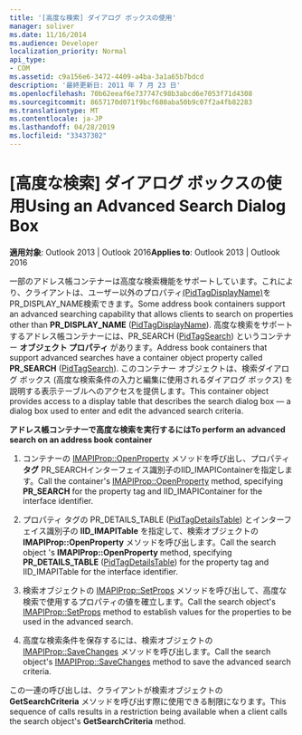```yaml
---
title: '[高度な検索] ダイアログ ボックスの使用'
manager: soliver
ms.date: 11/16/2014
ms.audience: Developer
localization_priority: Normal
api_type:
- COM
ms.assetid: c9a156e6-3472-4409-a4ba-3a1a65b7bdcd
description: '最終更新日: 2011 年 7 月 23 日'
ms.openlocfilehash: 70b62eeaf6e737747c98b3abcd6e7053f71d4308
ms.sourcegitcommit: 8657170d071f9bcf680aba50b9c07f2a4fb82283
ms.translationtype: MT
ms.contentlocale: ja-JP
ms.lasthandoff: 04/28/2019
ms.locfileid: "33437302"
---
```

# <a name="using-an-advanced-search-dialog-box"></a><span data-ttu-id="b3733-103">[高度な検索] ダイアログ ボックスの使用</span><span class="sxs-lookup"><span data-stu-id="b3733-103">Using an Advanced Search Dialog Box</span></span>

  
  
<span data-ttu-id="b3733-104">**適用対象**: Outlook 2013 | Outlook 2016</span><span class="sxs-lookup"><span data-stu-id="b3733-104">**Applies to**: Outlook 2013 | Outlook 2016</span></span> 
  
<span data-ttu-id="b3733-105">一部のアドレス帳コンテナーは高度な検索機能をサポートしています。これにより、クライアントは、ユーザー以外のプロパティ[(PidTagDisplayName)](pidtagdisplayname-canonical-property.md)をPR_DISPLAY_NAME検索できます。</span><span class="sxs-lookup"><span data-stu-id="b3733-105">Some address book containers support an advanced searching capability that allows clients to search on properties other than **PR_DISPLAY_NAME** ([PidTagDisplayName](pidtagdisplayname-canonical-property.md)).</span></span> <span data-ttu-id="b3733-106">高度な検索をサポートするアドレス帳コンテナーには、PR_SEARCH ([PidTagSearch](pidtagsearch-canonical-property.md)) というコンテナー **オブジェクト プロパティ** があります。</span><span class="sxs-lookup"><span data-stu-id="b3733-106">Address book containers that support advanced searches have a container object property called **PR_SEARCH** ([PidTagSearch](pidtagsearch-canonical-property.md)).</span></span> <span data-ttu-id="b3733-107">このコンテナー オブジェクトは、検索ダイアログ ボックス (高度な検索条件の入力と編集に使用されるダイアログ ボックス) を説明する表示テーブルへのアクセスを提供します。</span><span class="sxs-lookup"><span data-stu-id="b3733-107">This container object provides access to a display table that describes the search dialog box — a dialog box used to enter and edit the advanced search criteria.</span></span>
  
 <span data-ttu-id="b3733-108">**アドレス帳コンテナーで高度な検索を実行するには**</span><span class="sxs-lookup"><span data-stu-id="b3733-108">**To perform an advanced search on an address book container**</span></span>
  
1. <span data-ttu-id="b3733-109">コンテナーの [IMAPIProp::OpenProperty](imapiprop-openproperty.md) メソッドを呼び出し、プロパティ **タグ** PR_SEARCHインターフェイス識別子のIID_IMAPIContainerを指定します。</span><span class="sxs-lookup"><span data-stu-id="b3733-109">Call the container's [IMAPIProp::OpenProperty](imapiprop-openproperty.md) method, specifying **PR_SEARCH** for the property tag and IID_IMAPIContainer for the interface identifier.</span></span> 
    
2. <span data-ttu-id="b3733-110">プロパティ タグの PR_DETAILS_TABLE ([PidTagDetailsTable](pidtagdetailstable-canonical-property.md)) とインターフェイス識別子の **IID_IMAPITable** を指定して、検索オブジェクトの **IMAPIProp::OpenProperty** メソッドを呼び出します。</span><span class="sxs-lookup"><span data-stu-id="b3733-110">Call the search object 's **IMAPIProp::OpenProperty** method, specifying **PR_DETAILS_TABLE** ([PidTagDetailsTable](pidtagdetailstable-canonical-property.md)) for the property tag and IID_IMAPITable for the interface identifier.</span></span> 
    
3. <span data-ttu-id="b3733-111">検索オブジェクトの [IMAPIProp::SetProps](imapiprop-setprops.md) メソッドを呼び出して、高度な検索で使用するプロパティの値を確立します。</span><span class="sxs-lookup"><span data-stu-id="b3733-111">Call the search object's [IMAPIProp::SetProps](imapiprop-setprops.md) method to establish values for the properties to be used in the advanced search.</span></span> 
    
4. <span data-ttu-id="b3733-112">高度な検索条件を保存するには、検索オブジェクトの [IMAPIProp::SaveChanges](imapiprop-savechanges.md) メソッドを呼び出します。</span><span class="sxs-lookup"><span data-stu-id="b3733-112">Call the search object's [IMAPIProp::SaveChanges](imapiprop-savechanges.md) method to save the advanced search criteria.</span></span> 
    
<span data-ttu-id="b3733-113">この一連の呼び出しは、クライアントが検索オブジェクトの **GetSearchCriteria** メソッドを呼び出す際に使用できる制限になります。</span><span class="sxs-lookup"><span data-stu-id="b3733-113">This sequence of calls results in a restriction being available when a client calls the search object's **GetSearchCriteria** method.</span></span> 
  

